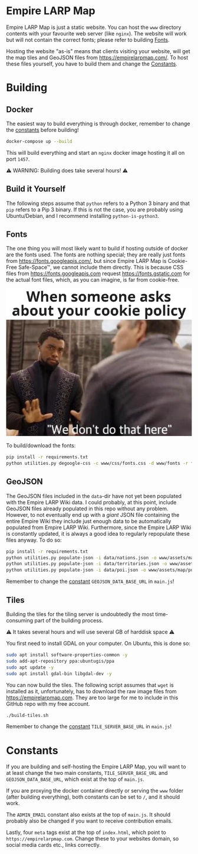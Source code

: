 # Empire LARP Map

Empire LARP Map is just a static website. You can host the `www` directory contents with your favourite web server (like `nginx`). The website will work but will not contain the correct fonts; please refer to building [Fonts](#Fonts).

Hosting the website "as-is" means that clients visiting your website, will get the map tiles and GeoJSON files from https://empirelarpmap.com/. To host these files yourself, you have to build them and change the [Constants](#Constants).

# Building

## Docker

The easiest way to build everything is through docker, remember to change the [constants](#Constasts) before building!

```bash
docker-compose up --build
```

This will build everything and start an `nginx` docker image hosting it all on port `1457`. 

⚠️ WARNING: Building does take several hours! ⚠️

## Build it Yourself

The following steps assume that `python` refers to a Python 3 binary and that `pip` refers to a Pip 3 binary. If this is not the case, you are probably using Ubuntu/Debian, and I recommend installing `python-is-python3`.

## Fonts

The one thing you will most likely want to build if hosting outside of docker are the fonts used. The fonts are nothing special; they are really just fonts from https://fonts.googleapis.com/, but since Empire LARP Map is Cookie-Free Safe-Space™, we cannot include them directly. This is because CSS files from https://fonts.googleapis.com request https://fonts.gstatic.com for the actual font files, which, as you can imagine, is far from cookie-free.

![meme](/meme.png?raw=true "meme")

To build/download the fonts:

```bash
pip install -r requirements.txt
python utilities.py degoogle-css -c www/css/fonts.css -d www/fonts -r fonts -u "https://fonts.googleapis.com/css2?family=Raleway:ital,wght@0,100;0,200;0,300;0,400;0,500;0,600;0,700;0,800;0,900;1,100;1,200;1,300;1,400;1,500;1,600;1,700;1,800;1,900&display=swap"
```

## GeoJSON

The GeoJSON files included in the `data`-dir have not yet been populated with the Empire LARP Wiki data. I could probably, at this point, include GeoJSON files already populated in this repo without any problem. However, to not eventually end up with a _giant_ JSON file containing the entire Empire Wiki they include just enough data to be automatically populated from Empire LARP Wiki. Furthermore, since the Empire LARP Wiki is constantly updated, it is always a good idea to regularly repopulate these files anyway. To do so:

```bash
pip install -r requirements.txt
python utilities.py populate-json -i data/nations.json -o www/assets/map/nations.json
python utilities.py populate-json -i data/territories.json -o www/assets/map/territories.json
python utilities.py populate-json -i data/poi.json -o www/assets/map/poi.json -n data/nations.json
```

Remember to change the [constant](#Constants) `GEOJSON_DATA_BASE_URL` in `main.js`!

## Tiles

Building the tiles for the tiling server is undoubtedly the most time-consuming part of the building process.

⚠️ It takes several hours and will use several GB of harddisk space ⚠️

You first need to install GDAL on your computer. On Ubuntu, this is done so:

```bash
sudo apt install software-properties-common -y
sudo add-apt-repository ppa:ubuntugis/ppa
sudo apt update -y
sudo apt install gdal-bin libgdal-dev -y
```

You can now build the tiles. The following script assumes that `wget` is installed as it, unfortunately, has to download the raw image files from https://empirelarpmap.com. They are too large for me to include in this GitHub repo with my free account.

```bash
./build-tiles.sh
```

Remember to change the [constant](#Constants) `TILE_SERVER_BASE_URL` in `main.js`!

# Constants
If you are building and self-hosting the Empire LARP Map, you will want to at least change the two main constants, `TILE_SERVER_BASE_URL` and `GEOJSON_DATA_BASE_URL`, which exist at the top of `main.js`.

If you are proxying the docker container directly or serving the `www` folder (after building everything), both constants can be set to `/`, and it should work.

The `ADMIN_EMAIL` constant also exists at the top of `main.js`. It should probably also be changed if you want to receive contribution emails.

Lastly, four `meta` tags exist at the top of `index.html`, which point to `https://empirelarpmap.com`. Change these to your websites domain, so social media cards etc., links correctly.
